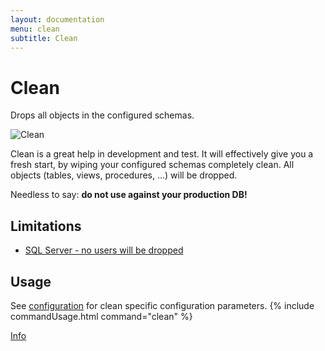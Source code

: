 ```yaml
---
layout: documentation
menu: clean
subtitle: Clean
---
```

# Clean

Drops all objects in the configured schemas.

![Clean](/assets/balsamiq/command-clean.png)

Clean is a great help in development and test. It will effectively give you a fresh start, by wiping your configured schemas completely clean. All objects (tables, views, procedures, ...) will be dropped.

Needless to say: **do not use against your production DB!**

## Limitations

- [SQL Server - no users will be dropped](/documentation/database/sqlserver#limitations)

## Usage
See [configuration](/documentation/configuration/parameters/#clean) for clean specific configuration parameters.
{% include commandUsage.html command="clean" %}

<p class="next-steps">
    <a class="btn btn-primary" href="/documentation/command/info">Info <i class="fa fa-arrow-right"></i></a>
</p>
